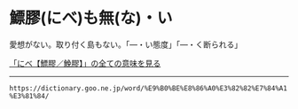 # 鰾膠(にべ)も無(な)・い

愛想がない。取り付く島もない。「―・い態度」「―・く断られる」

[「にべ【鰾膠／鮸膠】」の全ての意味を見る](https://dictionary.goo.ne.jp/word/%E9%B0%BE%E8%86%A0/#jn-167805)

---
`https://dictionary.goo.ne.jp/word/%E9%B0%BE%E8%86%A0%E3%82%82%E7%84%A1%E3%81%84/`